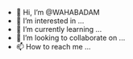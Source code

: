 - 👋 Hi, I’m @WAHABADAM
- 👀 I’m interested in ...
- 🌱 I’m currently learning ...
- 💞️ I’m looking to collaborate on ...
- 📫 How to reach me ...

<!---
WAHABADAM/WAHABADAM is a ✨ special ✨ repository because its `README.md` (this file) appears on your GitHub profile.
You can click the Preview link to take a look at your changes.
--->
